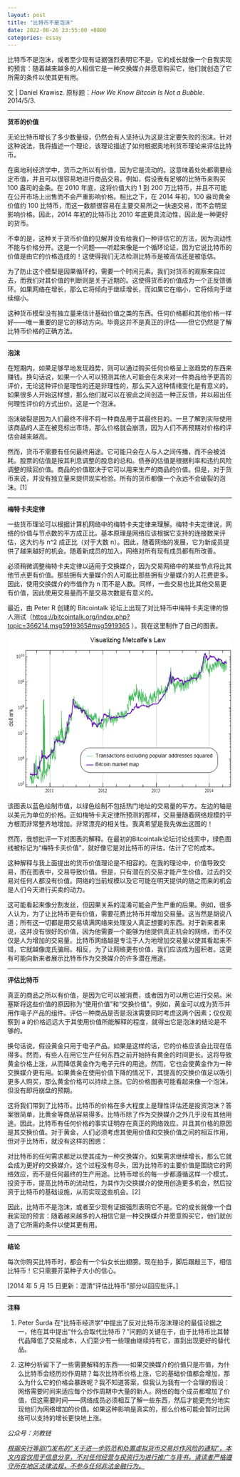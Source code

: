 ```yaml
---
layout: post
title: "比特币不是泡沫"
date: 2022-08-26 23:55:00 +0800
categories: essay
---
```


比特币不是泡沫，或者至少现有证据强烈表明它不是。它的成长就像一个自我实现的预言：随着越来越多的人相信它是一种交换媒介并愿意购买它，他们就创造了它所需的条件以使其更有用。

文 | Daniel Krawisz. 原标题：*How We Know Bitcoin Is Not a Bubble*. 2014/5/3.

* * *

**货币的价值**

无论比特币增长了多少数量级，仍然会有人坚持认为这是注定要失败的泡沫。针对这种说法，我将描述一个理论，该理论描述了如何根据奥地利货币理论来评估比特币。

在奥地利经济学中，货币之所以有价值，因为它是流动的。这意味着处处都需要给定币值，并且可以很容易地进行商品交易。例如，假设我有足够的比特币来购买 100 盎司的金条。在 2010 年底，这将价值大约 1 到 200 万比特币，并且不可能在公开市场上出售而不会严重影响价格。相比之下，在 2014 年初，100 盎司黄金价值约 100 比特币，而这一数额很容易在主要交易所之一快速交易，而不会明显影响价格。因此，2014 年初的比特币比 2010 年底更具流动性，因此是一种更好的货币。

不幸的是，这种关于货币价值的见解并没有给我们一种评估它的方法，因为流动性不能与价格分开。这是一个问题——听起来像是一个循环论证，因为它说比特币的价值是由它的价格造成的！这使得我们无法检测比特币是被高估还是被低估。

为了防止这个模型是因果循环的，需要一个时间元素。我们对货币的观察来自过去，而我们对其价值的判断则是关于近期的。这使得货币的价值成为一个正反馈循环。如果网络在增长，那么它将倾向于继续增长，而如果它在缩小，它将倾向于继续缩小。

这种货币模型没有独立量来估计基础价值之类的东西。任何价格都和其他价格一样好——唯一重要的是它的移动方向。毕竟这并不是真正的评估——但它仍然是了解比特币价格的正确方法。

* * *

**泡沫**

在短期内，如果足够早地发现趋势，则可以通过购买任何价格呈上涨趋势的东西来赚钱。换句话说，如果一个人可以预测其他人可能会在未来对一件商品给予更高的评价，无论这种评价是理性的还是非理性的，那么买入这种情绪变化是有意义的。如果很多人开始这样想，那么他们就可以在彼此之间创造一种正反馈，并以超出任何理性评价的方式出价。这是一个泡沫。

泡沫破裂是因为人们最终不得不将一种商品用于其最终目的。一旦了解到实际使用该商品的人正在被竞标出市场，那么价格就会崩溃，因为人们不再预期对价格的评估会越来越高。

然而，货币不需要有任何最终用途。它可能只会在人与人之间传播，而不会被消耗。股票的估值是按其利息调整的股息的总和。债券的估值是根据利率和违约风险调整的赎回价值。商品的价值取决于它可以用来生产的商品的价值。但是，对于货币来说，并没有独立量来提供现实检验。所有的货币都像一个永远不会破裂的泡沫。[1]

* * *

**梅特卡夫定律**

一些货币理论可以根据计算机网络中的梅特卡夫定律来理解。梅特卡夫定律说，网络的价值与节点数的平方成正比。基本原理是网络应该根据它支持的连接数来评估，这大约与 n^2 成正比（对于大数 n）。因此，随着网络的发展，它为新成员提供了越来越好的机会。随着新成员的加入，网络对所有现有成员都有所改善。

必须稍微调整梅特卡夫定律以适用于交换媒介，因为交易网络中的某些节点将比其他节点更有价值。那些拥有大量媒介的人可能比那些拥有少量媒介的人花费更多。因此，使用交换媒介的市值作为 n 而不是人数。同样，一些交易也比其他交易更有价值，因此使用交易量而不是交易次数是有意义的。

最近，由 Peter R 创建的 Bitcointalk 论坛上出现了对比特币中梅特卡夫定律的惊人测试（https://bitcointalk.org/index.php?topic=366214.msg5919365#msg5919365 ）。我在这里制作了自己的图表。

![](/images/2022/20220902-2.png)

该图表以蓝色绘制市值，以绿色绘制不包括热门地址的交易量的平方。左边的轴是以美元为单位的价格。正如梅特卡夫定律所预测的那样，交易量随着网络规模的平方根而非常整齐地增加。非常漂亮的相关性。我真希望是我先做出这图的！

然而，我想批评一下对图表的解释。在最初的Bitcointalk论坛讨论线索中，绿色图线被标记为“梅特卡夫价值”，就好像它是对比特币的评估，估计了它的成本。

这种解释与我上面提出的货币价值理论是不相容的。在我的理论中，价值导致交易，而在图表中，交易导致价值。但是，只有潜在的交易才能产生价值。过去的交易对任何人都没有价值。网络的当前规模以及它可能在明天提供的随之而来的机会是人们今天进行买卖的动力。

这可能看起来像分割发丝，但因果关系的混淆可能会产生严重的后果。例如，很多人认为，为了让比特币更有价值，需要花费比特币并增加交易量。这当然是胡说八道；所有这一切都是用交易填满网络来处理没人真正想要的东西。对于新来者来说，这并没有很好的价值，因为他需要一个能够为他提供真正机会的网络，而不仅仅是人为增加的交易量。比特币网络越是专注于人为地增加交易量以使其看起来不错，它就越像庞氏骗局。相反，为了让网络更有价值，我们应该成为囤积者。这更有可能向新来者展示比特币作为交换媒介的许多潜在用途。

* * *

**评估比特币**

真正的商品之所以有价值，是因为它可以被消费，或者因为可以用它进行交易。米塞斯将这些价值的原因称为“使用价值”和“交换价值”。例如，黄金可以成为货币并用作电子产品的组件。评估一种商品是否是泡沫需要同时考虑这两个因素；仅仅观察到 a 的价格远远大于其使用价值所能解释的程度，就得出它是泡沫的结论是不够的。

换句话说，假设黄金只用于电子产品。如果是这样的话，它的价格应该会比现在低得多。然而，有些人在用它生产任何东西之前开始持有黄金的时间更长。这将导致黄金价格上涨，从而降低黄金作为电子元件的用途。然而，它也会使黄金作为一种交换媒介更有用。如果黄金在使用价值下降的情况下，其提高的交换价值足以吸引更多人购买，那么黄金价格可以持续上涨。它的价格图表可能看起来像一个泡沫，但没有即将崩盘的预期。

这将我们带到了比特币。比特币的价格在多大程度上是理性评估还是投资泡沫？答案很简单，比黄金等商品容易得多。比特币除了作为交换媒介之外几乎没有其他用途。因此，比特币有任何价格的事实证明存在真正的网络效应，并且其价格的原因是其交换价值。对于黄金，人们必须考虑其使用价值和交换价值之间的相互作用，但对于比特币，就没有这样的困惑：

对比特币的任何需求都足以使其成为一种交换媒介。如果需求继续增长，那么它就会成为更好的交换媒介。这个过程没有尽头，因为比特币的主要价值是围绕它的网络效应，而不是任何最终的生产用途。比特币增长的每一步都遵循这样一个模式，投资于币，提高比特币的流动性，为其作为交换媒介的使用创造更多机会，然后投资于比特币的基础设施，从而实现这些机会。[2]

因此，比特币不是泡沫，或者至少现有证据强烈表明它不是。它的成长就像一个自我实现的预言：随着越来越多的人相信它是一种交换媒介并愿意购买它，他们就创造了它所需的条件以使其更有用。

* * *

**结论**

每次你购买比特币时，都会有一个仙女长出翅膀。现在拍手，脚后跟敲三下，相信比特币！它只需要芥菜种子大小的信心。

[2014 年 5 月 15 日更新：澄清“评估比特币”部分以回应批评。]

* * *

**注释**

1. Peter Šurda 在“比特币经济学”中提出了反对比特币泡沫理论的最佳论据之一，他在其中提出“什么会取代比特币？”问题的关键在于，由于比特币比其替代品降低了交易成本，人们至少有一些理由继续持有它，直到出现更好的替代品。 

2. 这种分析留下了一些需要解释的东西——如果交换媒介的价值只是市值，为什么比特币会经历炒作周期？每次比特币价格上涨，它的基础价值都会增加，那么为什么它的价格会暴跌呢？我不知道答案，但我认为我有一个合理的假设：网络需要时间来适应每个炒作周期中大量的新人。网络的每个成员都增加了价值，但这需要时间——网络成员必须相互了解一些东西，然后才能更充分地实现他们为网络增加的价值。如果这种影响是真实的，那么价格可能会暂时比网络可以支持的增长更快地上涨。 

*公众号：刘教链*

<u>*根据央行等部门发布的“关于进一步防范和处置虚拟货币交易炒作风险的通知”，本文内容仅用于信息分享，不对任何经营与投资行为进行推广与背书，请读者严格遵守所在地区法律法规，不参与任何非法金融行为。*</u>
